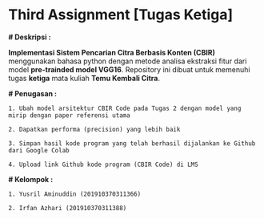 # Third Assignment [Tugas Ketiga]

**# Deskripsi :**

**Implementasi Sistem Pencarian Citra Berbasis Konten (CBIR)** menggunakan bahasa python dengan metode analisa ekstraksi fitur dari model **pre-trainded model VGG16**. Repository ini dibuat untuk memenuhi tugas **ketiga** mata kuliah **Temu Kembali Citra**.

**# Penugasan :**

```1. Ubah model arsitektur CBIR Code pada Tugas 2 dengan model yang mirip dengan paper referensi utama```  

```2. Dapatkan performa (precision) yang lebih baik```

```3. Simpan hasil kode program yang telah berhasil dijalankan ke Github dari Google Colab```

```4. Upload link Github kode program (CBIR Code) di LMS```

**# Kelompok :**

```1. Yusril Aminuddin (201910370311366)```  

```2. Irfan Azhari (201910370311388)```  